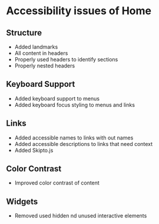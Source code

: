 # Accessibility issues of Home

## Structure

* Added landmarks
* All content in headers
* Properly used headers to identify sections
* Properly nested headers

## Keyboard Support

* Added keyboard support to menus
* Added keyboard focus styling to menus and links

## Links

* Added accessible names to links with out names
* Added accessible descriptions to links that need context
* Added Skipto.js

## Color Contrast

* Improved color contrast of content


## Widgets

* Removed used hidden nd unused interactive elements


